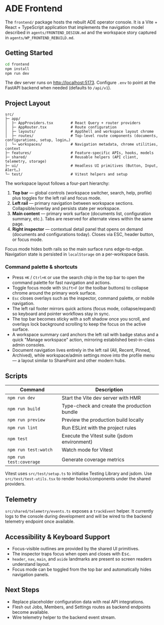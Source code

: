 # ADE Frontend

The `frontend/` package hosts the rebuilt ADE operator console. It is a Vite + React + TypeScript application that implements the navigation model described in `agents/FRONTEND_DESIGN.md` and the workspace story captured in `agents/WP_FRONTEND_REBUILD.md`.

## Getting Started

```bash
cd frontend
npm install
npm run dev
```

The dev server runs on <http://localhost:5173>. Configure `.env` to point at the FastAPI backend when needed (defaults to `/api/v1`).

## Project Layout

```
src/
├─ app/
│  ├─ AppProviders.tsx        # React Query + router providers
│  ├─ AppRouter.tsx           # Route configuration
│  ├─ layouts/                # AppShell and workspace layout chrome
│  ├─ routes/                 # Top-level route components (documents, configurations, setup, login…)
│  └─ workspaces/             # Navigation metadata, chrome utilities, context
├─ features/                  # Feature-specific APIs, hooks, models
├─ shared/                    # Reusable helpers (API client, telemetry, storage)
├─ ui/                        # Headless UI primitives (Button, Input, Alert…)
└─ test/                      # Vitest helpers and setup
```

The workspace layout follows a four-part hierarchy:

1. **Top bar** — global controls (workspace switcher, search, help, profile) plus toggles for the left rail and focus mode.
2. **Left rail** — primary navigation between workspace sections. Collapsible/overlay and persists state per workspace.
3. **Main content** — primary work surface (documents list, configuration summary, etc.). Tabs are reserved for alternate views within the same page.
4. **Right inspector** — contextual detail panel that opens on demand (documents and configurations today). Closes via ESC, header button, or focus mode.

Focus mode hides both rails so the main surface runs edge-to-edge. Navigation state is persisted in `localStorage` on a per-workspace basis.

### Command palette & shortcuts

- Press `⌘K` / `Ctrl+K` or use the search chip in the top bar to open the command palette for fast navigation and actions.
- Toggle focus mode with `Shift+F` (or the toolbar buttons) to collapse chrome around the primary work surface.
- `Esc` closes overlays such as the inspector, command palette, or mobile navigation.
- The left rail footer mirrors quick actions (focus mode, collapse/expand) so keyboard and pointer workflows stay in sync.
- The top bar becomes sticky with a soft shadow once you scroll, and overlays lock background scrolling to keep the focus on the active surface.
- A workspace summary card anchors the left rail with badge status and a quick "Manage workspace" action, mirroring established best-in-class admin consoles.
- Document navigation lives entirely in the left rail (All, Recent, Pinned, Archived), while workspace/admin settings move into the profile menu — a layout similar to SharePoint and other modern hubs.

## Scripts

| Command            | Description                                   |
| ------------------ | --------------------------------------------- |
| `npm run dev`      | Start the Vite dev server with HMR             |
| `npm run build`    | Type-check and create the production bundle   |
| `npm run preview`  | Preview the production build locally          |
| `npm run lint`     | Run ESLint with the project rules              |
| `npm test`         | Execute the Vitest suite (jsdom environment)  |
| `npm run test:watch` | Watch mode for Vitest                       |
| `npm run test:coverage` | Generate coverage metrics                |

Vitest uses `src/test/setup.ts` to initialise Testing Library and jsdom. Use `src/test/test-utils.tsx` to render hooks/components under the shared providers.

## Telemetry

`src/shared/telemetry/events.ts` exposes a `trackEvent` helper. It currently logs to the console during development and will be wired to the backend telemetry endpoint once available.

## Accessibility & Keyboard Support

- Focus-visible outlines are provided by the shared UI primitives.
- The inspector traps focus when open and closes with <kbd>Esc</kbd>.
- `header`, `nav`, `main`, and `aside` landmarks are present so screen readers understand layout.
- Focus mode can be toggled from the top bar and automatically hides navigation panels.

## Next Steps

- Replace placeholder configuration data with real API integrations.
- Flesh out Jobs, Members, and Settings routes as backend endpoints become available.
- Wire telemetry helper to the backend event stream.
